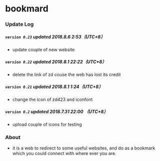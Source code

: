 # bookmard

### Update Log

##### `version 0.23` updated 2018.8.6 2:53（UTC+8）
- update couple of new website

##### `version 0.22` updated 2018.8.1 22:22（UTC+8）
- delete the link of zd couse the web has lost its credit

##### `version 0.21` updated 2018.8.1 1:24（UTC+8）
- change the icon of zd423 and iconfont

##### `version 0.2` updated 2018.7.31 22:00 （UTC+8）
- upload couple of icons for testing

### About
- it is a web to redirect to some useful websites, and do as a bookmark which you could connect with where ever you are.
